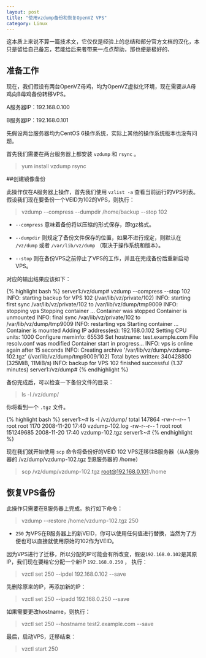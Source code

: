 ```yaml
---
layout: post
title: "使用vzdump备份和恢复OpenVZ VPS"
category: Linux
---
```

这本质上来说不算一篇技术文，它仅仅是经验上的总结和部分官方文档的汉化，本只是留给自己备忘，若能给后来者带来一点点帮助，那也便是极好的、

## 准备工作

现在，我们假设有两台OpenVZ母鸡，均为OpenVZ虚拟化环境，现在需要从A母鸡向B母鸡备份转移VPS。

A服务器IP：192.168.0.100

B服务器IP：192.168.0.101

先假设两台服务器均为CentOS 6操作系统，实际上其他的操作系统版本也没有问题。

首先我们需要在两台服务器上都安装 `vzdump` 和 `rsync` 。

> yum install vzdump rsync

##创建镜像备份

此操作仅在A服务器上操作，首先我们使用 `vzlist -a` 查看当前运行的VPS列表。假设我们现在要备份一个VEID为102的VPS，则执行：

> vzdump --compress --dumpdir /home/backup --stop 102

- `--compress` 意味着备份将以压缩的形式保存，即tgz格式。

- `--dumpdir` 则规定了备份文件保存的位置，如果不进行规定，则默认在 `/vz/dump` 或者 `/var/lib/vz/dump` （取决于操作系统和版本）。

- `--stop` 则在备份VPS之前停止了VPS的工作，并且在完成备份后重新启动VPS。

对应的输出结果应该如下：

{% highlight bash %}
server1:/vz/dump# vzdump --compress --stop 102
INFO: starting backup for VPS 102 (/var/lib/vz/private/102)
INFO: starting first sync /var/lib/vz/private/102 to /var/lib/vz/dump/tmp9009
INFO: stopping vps
Stopping container ...
Container was stopped
Container is unmounted
INFO: final sync /var/lib/vz/private/102 to /var/lib/vz/dump/tmp9009
INFO: restarting vps
Starting container ...
Container is mounted
Adding IP address(es): 192.168.0.102
Setting CPU units: 1000
Configure meminfo: 65536
Set hostname: test.example.com
File resolv.conf was modified
Container start in progress...
INFO: vps is online again after 15 seconds
INFO: Creating archive '/var/lib/vz/dump/vzdump-102.tgz' (/var/lib/vz/dump/tmp9009/102)
Total bytes written: 340428800 (325MiB, 11MiB/s)
INFO: backup for VPS 102 finished successful (1.37 minutes)
server1:/vz/dump#
{% endhighlight %}

备份完成后，可以检查一下备份文件的目录：

> ls -l /vz/dump/

你将看到一个 `.tgz` 文件。

{% highlight bash %}
server1:~# ls -l /vz/dump/
total 147864
-rw-r--r-- 1 root root      1170 2008-11-20 17:40 vzdump-102.log
-rw-r--r-- 1 root root 151249685 2008-11-20 17:40 vzdump-102.tgz
server1:~#
{% endhighlight %}

现在我们就开始使用 `scp` 命令将备份好的VEID 102 VPS迁移往B服务器（从A服务器的 /vz/dump/vzdump-102.tgz 到B服务器的 /home）

> scp /vz/dump/vzdump-102.tgz root@192.168.0.101:/home

## 恢复VPS备份

此操作只需要在B服务器上完成。执行如下命令：

> vzdump --restore /home/vzdump-102.tgz 250

- `250` 为VPS在B服务器上的新VEID，你可以使用任何值进行替换，当然为了方便也可以直接就使用原始的102作为VEID。

因为VPS进行了迁移，所以分配的IP可能会有所改变，假设`192.168.0.102`是其原IP，我们现在要给它分配一个新IP `192.168.0.250` ， 执行：

> vzctl set 250 --ipdel 192.168.0.102 --save

先删除原来的IP，再添加新的IP：

> vzctl set 250 --ipadd 192.168.0.250 --save

如果需要更改hostname，则执行：

> vzctl set 250 --hostname test2.example.com --save

最后，启动VPS，迁移结束：

> vzctl start 250


